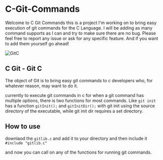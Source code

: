 # C-Git-Commands

Welcome to C Git Commands this is a project I'm working on to bring easy execution of git commands for the C Language. 
I will be adding as many command supports as I can and try to make sure there are no bug. Please feel free to report any issue or ask for any specific feature.
And if you want to add them yourself go ahead!

![GitC](https://user-images.githubusercontent.com/22717512/161896503-374d00cc-05f9-431a-9abf-6914b86ca515.png)


## C Git - Git C

The object of Git is to bring easy git commands to c developers who, for whatever reason, may want to do it. 

currently to execute git commands in c for when a git command has multiple options, there is two functions for most commands. Like `git init` has a function `gitInit();` and `gitInitDir();` with git init using the source directory of the executable, while git init dir requires a set directory.


## How to use
downlaod the `gitlib.c` and add it to your directory and then include it `#include "gitlib.c"`

and now you can call on any of the functions for running git commands.
